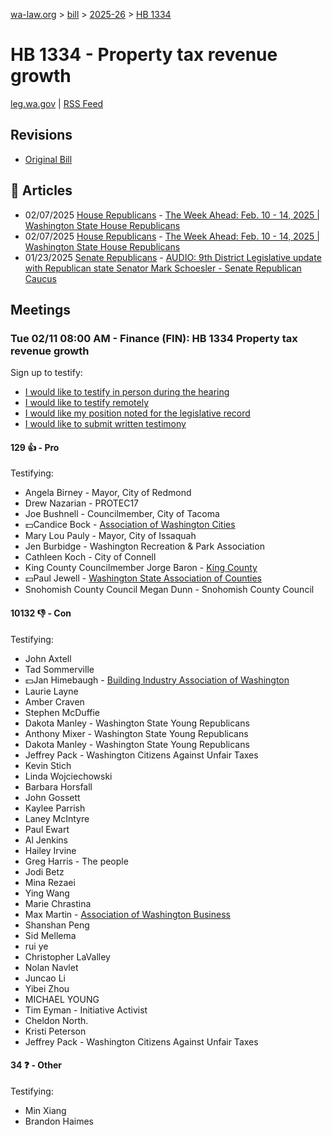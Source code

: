 [wa-law.org](/) > [bill](/bill/) > [2025-26](/bill/2025-26/) > [HB 1334](/bill/2025-26/hb/1334/)

# HB 1334 - Property tax revenue growth
[leg.wa.gov](https://app.leg.wa.gov/billsummary?BillNumber=1334&Year=2025&Initiative=false) | [RSS Feed](./rss.xml)

## Revisions
* [Original Bill](1/)

## 📰 Articles
* 02/07/2025 [House Republicans](/org/house_republicans/) - [The Week Ahead: Feb. 10 - 14, 2025 | Washington State House Republicans](http://houserepublicans.wa.gov/week/the-week-ahead-feb-10-14-2025/#:~:text=HB%201334)
* 02/07/2025 [House Republicans](/org/house_republicans/) - [The Week Ahead: Feb. 10 - 14, 2025 | Washington State House Republicans](https://houserepublicans.wa.gov/week/the-week-ahead-feb-10-14-2025/#:~:text=HB%201334)
* 01/23/2025 [Senate Republicans](/org/senate_republicans/) - [AUDIO: 9th District Legislative update with Republican state Senator Mark Schoesler - Senate Republican Caucus](https://src.wastateleg.org/blog/audio-9th-district-legislative-update-republican-state-senator-mark-schoesler-2/#:~:text=SB%201334)

## Meetings
### Tue 02/11 08:00 AM - Finance (FIN): HB 1334 Property tax revenue growth
Sign up to testify:
* [I would like to testify in person during the hearing](https://app.leg.wa.gov/csi/Testifier/Add?chamber=House&mId=32720&aId=163098&caId=25601&tId=1)
* [I would like to testify remotely](https://app.leg.wa.gov/csi/Testifier/Add?chamber=House&mId=32720&aId=163098&caId=25601&tId=2)
* [I would like my position noted for the legislative record](https://app.leg.wa.gov/csi/Testifier/Add?chamber=House&mId=32720&aId=163098&caId=25601&tId=3)
* [I would like to submit written testimony](https://app.leg.wa.gov/csi/Testifier/Add?chamber=House&mId=32720&aId=163098&caId=25601&tId=4)

#### 129 👍 - Pro
Testifying:
* Angela Birney - Mayor, City of Redmond
* Drew Nazarian - PROTEC17
* Joe Bushnell - Councilmember, City of Tacoma
* 💵Candice Bock - [Association of Washington Cities](/org/association_of_washington_cities/)
* Mary Lou Pauly - Mayor, City of Issaquah
* Jen Burbidge - Washington Recreation & Park Association
* Cathleen Koch - City of Connell
* King County Councilmember Jorge Baron - [King County](/org/king_county/)
* 💵Paul Jewell - [Washington State Association of Counties](/org/washington_state_association_of_counties/)
* Snohomish County Council Megan Dunn - Snohomish County Council

#### 10132 👎 - Con
Testifying:
* John Axtell
* Tad Sommerville
* 💵Jan Himebaugh - [Building Industry Association of Washington](/org/building_industry_association_of_washington/)
* Laurie Layne
* Amber Craven
* Stephen McDuffie
* Dakota Manley - Washington State Young Republicans
* Anthony Mixer - Washington State Young Republicans
* Dakota Manley - Washington State Young Republicans
* Jeffrey Pack - Washington Citizens Against Unfair Taxes
* Kevin Stich
* Linda Wojciechowski
* Barbara Horsfall
* John Gossett
* Kaylee Parrish
* Laney McIntyre
* Paul Ewart
* Al Jenkins
* Hailey Irvine
* Greg Harris - The people
* Jodi Betz
* Mina Rezaei
* Ying Wang
* Marie Chrastina
* Max Martin - [Association of Washington Business](/org/association_of_washington_business/)
* Shanshan Peng
* Sid Mellema
* rui ye
* Christopher LaValley
* Nolan Navlet
* Juncao Li
* Yibei Zhou
* MICHAEL YOUNG
* Tim Eyman - Initiative Activist
* Cheldon North.
* Kristi Peterson
* Jeffrey Pack - Washington Citizens Against Unfair Taxes

#### 34 ❓ - Other
Testifying:
* Min Xiang
* Brandon Haimes
